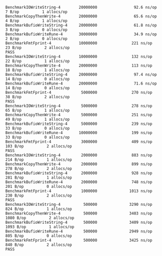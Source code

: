     BenchmarkIOWriteString-4        20000000                92.6 ns/op             7 B/op          1 allocs/op
    BenchmarkCopyThenWrite-4        20000000                65.6 ns/op             4 B/op          1 allocs/op
    BenchmarkBufioWriteString-4     20000000                61.8 ns/op             3 B/op          0 allocs/op
    BenchmarkBufioWriteRune-4       30000000                34.9 ns/op             2 B/op          0 allocs/op
    BenchmarkFmtFprint-4            10000000               221 ns/op              23 B/op          2 allocs/op
    PASS
    BenchmarkIOWriteString-4        10000000               132 ns/op              22 B/op          1 allocs/op
    BenchmarkCopyThenWrite-4        20000000               113 ns/op              18 B/op          1 allocs/op
    BenchmarkBufioWriteString-4     20000000                97.4 ns/op            14 B/op          0 allocs/op
    BenchmarkBufioWriteRune-4       20000000                71.6 ns/op            14 B/op          0 allocs/op
    BenchmarkFmtFprint-4             5000000               270 ns/op              38 B/op          2 allocs/op
    PASS
    BenchmarkIOWriteString-4         5000000               278 ns/op              65 B/op          1 allocs/op
    BenchmarkCopyThenWrite-4         5000000               251 ns/op              49 B/op          1 allocs/op
    BenchmarkBufioWriteString-4      5000000               239 ns/op              33 B/op          0 allocs/op
    BenchmarkBufioWriteRune-4       10000000               199 ns/op              33 B/op          0 allocs/op
    BenchmarkFmtFprint-4             3000000               409 ns/op             103 B/op          2 allocs/op
    PASS
    BenchmarkIOWriteString-4         2000000               883 ns/op             214 B/op          1 allocs/op
    BenchmarkCopyThenWrite-4         2000000               899 ns/op             278 B/op          2 allocs/op
    BenchmarkBufioWriteString-4      2000000               928 ns/op             281 B/op          1 allocs/op
    BenchmarkBufioWriteRune-4        2000000               748 ns/op             201 B/op          0 allocs/op
    BenchmarkFmtFprint-4             1000000              1013 ns/op             230 B/op          2 allocs/op
    PASS
    BenchmarkIOWriteString-4          500000              3290 ns/op             824 B/op          1 allocs/op
    BenchmarkCopyThenWrite-4          500000              3403 ns/op            1080 B/op          2 allocs/op
    BenchmarkBufioWriteString-4       500000              3409 ns/op            1093 B/op          1 allocs/op
    BenchmarkBufioWriteRune-4         500000              2949 ns/op             805 B/op          0 allocs/op
    BenchmarkFmtFprint-4              500000              3425 ns/op             840 B/op          2 allocs/op
    PASS

